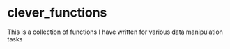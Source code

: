 # clever_functions
This is a collection of functions I have written for various data manipulation tasks 
